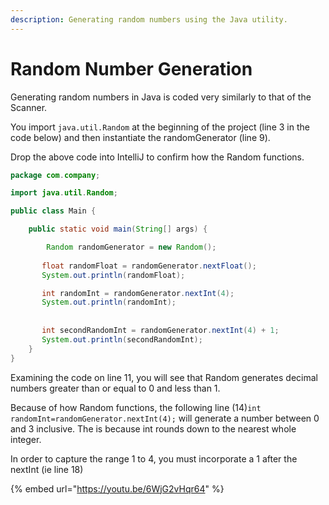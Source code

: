 ```yaml
---
description: Generating random numbers using the Java utility.
---
```


# Random Number Generation

Generating random numbers in Java is coded very similarly to that of the Scanner. 

You import  `java.util.Random` at the beginning of the project \(line 3 in the code below\) and then instantiate the randomGenerator \(line 9\). 

Drop the above code into IntelliJ to confirm how the Random functions. 

```java
package com.company;

import java.util.Random;

public class Main {

    public static void main(String[] args) {

        Random randomGenerator = new Random();
        
       float randomFloat = randomGenerator.nextFloat();
       System.out.println(randomFloat);

       int randomInt = randomGenerator.nextInt(4);
       System.out.println(randomInt);
   
       
       int secondRandomInt = randomGenerator.nextInt(4) + 1;
       System.out.println(secondRandomInt);
    }
}
```

Examining the code on line 11, you will see that Random generates decimal numbers greater than or equal to  0 and less than 1. 

Because of how Random functions, the following line \(14\)`int randomInt=randomGenerator.nextInt(4);` will generate a number between 0 and 3 inclusive.  The is because int rounds down to the nearest whole integer. 

In order to capture the range 1 to 4, you must incorporate a 1 after the nextInt \(ie line 18\) 

{% embed url="https://youtu.be/6WjG2vHqr64" %}

